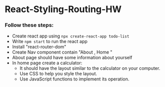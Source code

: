 # React-Styling-Routing-HW

### Follow these steps:
* Create react app using `npx create-react-app todo-list`
* Write `npm start` to run the react app
* Install "react-router-dom"
* Create Nav component contain "About , Home "
* About page should have some information about yourself
* In home page create a calculator:
     - It should have the layout similar to the calculator on your computer.
     - Use CSS to help you style the layout.
     - Use JavaScript functions to implement its operation.
